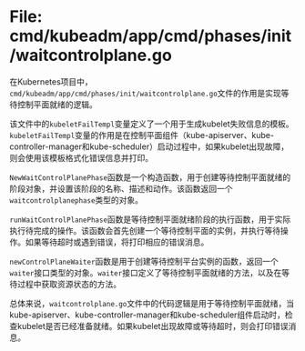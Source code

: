 # File: cmd/kubeadm/app/cmd/phases/init/waitcontrolplane.go

在Kubernetes项目中，`cmd/kubeadm/app/cmd/phases/init/waitcontrolplane.go`文件的作用是实现等待控制平面就绪的逻辑。

该文件中的`kubeletFailTempl`变量定义了一个用于生成kubelet失败信息的模板。`kubeletFailTempl`变量的作用是在控制平面组件（kube-apiserver、kube-controller-manager和kube-scheduler）启动过程中，如果kubelet出现故障，则会使用该模板格式化错误信息并打印。

`NewWaitControlPlanePhase`函数是一个构造函数，用于创建等待控制平面就绪的阶段对象，并设置该阶段的名称、描述和动作。该函数返回一个`waitcontrolplanephase`类型的对象。

`runWaitControlPlanePhase`函数是等待控制平面就绪阶段的执行函数，用于实际执行待完成的操作。该函数会首先创建一个等待控制平面的实例，并执行等待操作。如果等待超时或遇到错误，将打印相应的错误消息。

`newControlPlaneWaiter`函数是用于创建等待控制平台实例的函数，返回一个`waiter`接口类型的对象。`waiter`接口定义了等待控制平面就绪的方法，以及在等待过程中获取资源状态的方法。

总体来说，`waitcontrolplane.go`文件中的代码逻辑是用于等待控制平面就绪，当kube-apiserver、kube-controller-manager和kube-scheduler组件启动时，检查kubelet是否已经准备就绪。如果kubelet出现故障或等待超时，则会打印错误消息。

